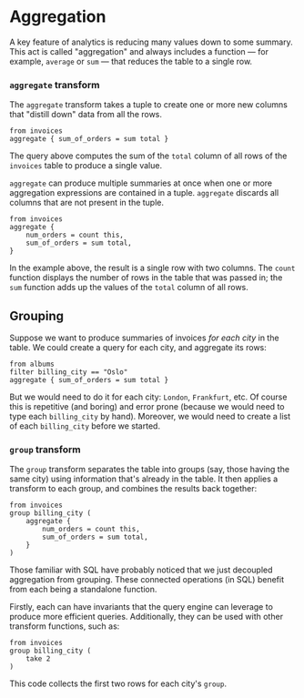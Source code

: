 # Aggregation

A key feature of analytics is reducing many values down to some summary. This
act is called "aggregation" and always includes a function &mdash; for example,
`average` or `sum` &mdash; that reduces the table to a single row.

### `aggregate` transform

The `aggregate` transform takes a tuple to create one or more new columns that
"distill down" data from all the rows.

```
from invoices
aggregate { sum_of_orders = sum total }
```

The query above computes the sum of the `total` column of all rows of the
`invoices` table to produce a single value.

`aggregate` can produce multiple summaries at once when one or more aggregation
expressions are contained in a tuple. `aggregate` discards all columns that are
not present in the tuple.

```
from invoices
aggregate {
    num_orders = count this,
    sum_of_orders = sum total,
}
```

In the example above, the result is a single row with two columns. The `count`
function displays the number of rows in the table that was passed in; the `sum`
function adds up the values of the `total` column of all rows.

## Grouping

Suppose we want to produce summaries of invoices _for each city_ in the table.
We could create a query for each city, and aggregate its rows:

```
from albums
filter billing_city == "Oslo"
aggregate { sum_of_orders = sum total }
```

But we would need to do it for each city: `London`, `Frankfurt`, etc. Of course
this is repetitive (and boring) and error prone (because we would need to type
each `billing_city` by hand). Moreover, we would need to create a list of each
`billing_city` before we started.

### `group` transform

The `group` transform separates the table into groups (say, those having the
same city) using information that's already in the table. It then applies a
transform to each group, and combines the results back together:

```
from invoices
group billing_city (
    aggregate {
        num_orders = count this,
        sum_of_orders = sum total,
    }
)
```

Those familiar with SQL have probably noticed that we just decoupled aggregation
from grouping. These connected operations (in SQL) benefit from each being a
standalone function.

Firstly, each can have invariants that the query engine can leverage to produce
more efficient queries. Additionally, they can be used with other transform
functions, such as:

```
from invoices
group billing_city (
    take 2
)
```

This code collects the first two rows for each city's `group`.
